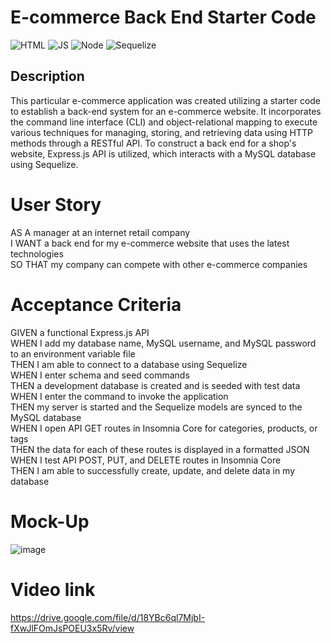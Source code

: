 # E-commerce Back End Starter Code

![HTML](https://img.shields.io/badge/-NODE-orange) ![JS](https://img.shields.io/badge/-JS-yellow) ![Node](https://img.shields.io/badge/-MySQL2-darkgreen) ![Sequelize](https://img.shields.io/badge/-Sequelize-blue)

## Description
This particular e-commerce application was created utilizing a starter code to establish a back-end system for an e-commerce website. It incorporates the command line interface (CLI) and object-relational mapping to execute various techniques for managing, storing, and retrieving data using HTTP methods through a RESTful API. To construct a back end for a shop's website, Express.js API is utilized, which interacts with a MySQL database using Sequelize.

# User Story
AS A manager at an internet retail company<br/>
I WANT a back end for my e-commerce website that uses the latest technologies<br/>
SO THAT my company can compete with other e-commerce companies<br/>

# Acceptance Criteria
GIVEN a functional Express.js API<br/>
WHEN I add my database name, MySQL username, and MySQL password to an environment variable file<br/>
THEN I am able to connect to a database using Sequelize<br/>
WHEN I enter schema and seed commands<br/>
THEN a development database is created and is seeded with test data<br/>
WHEN I enter the command to invoke the application<br/>
THEN my server is started and the Sequelize models are synced to the MySQL database<br/>
WHEN I open API GET routes in Insomnia Core for categories, products, or tags<br/>
THEN the data for each of these routes is displayed in a formatted JSON<br/>
WHEN I test API POST, PUT, and DELETE routes in Insomnia Core<br/>
THEN I am able to successfully create, update, and delete data in my database<br/>

# Mock-Up
![image](https://user-images.githubusercontent.com/83068010/216859855-879fa801-d2dd-4c12-b61c-7f62693886c6.png)

# Video link
https://drive.google.com/file/d/18YBc6ql7MjbI-fXwJlFOmJsPOEU3x5Rv/view
